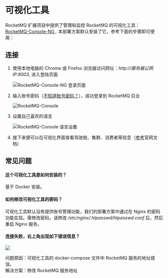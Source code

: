 # 可视化工具

RocketMQ 扩展项目中提供了管理和监控 RocketMQ 的可视化工具：[RocketMQ-Console-NG ](https://github.com/apache/rocketmq-externals/tree/master/rocketmq-console). 本部署方案默认安装了它，参考下面的步骤即可使用：  

## 连接

1. 使用本地电脑的 Chrome 或 Firefox 浏览器访问网址：*http://服务器公网IP:9003*, 进入登陆页面

   ![RocketMQ-Console-NG 登录页面](https://libs.websoft9.com/Websoft9/DocsPicture/zh/rocketmq/rocketmq-loginonly-websoft9.png)

2. 输入账号密码（[不知道账号密码？](/zh/stack-accounts.md#rocketmq)），成功登录到 RocketMQ 后台

   ![RocketMQ-Console](https://libs.websoft9.com/Websoft9/DocsPicture/zh/rocketmq/rocketmq-console-websoft9.png)

3. 设置自己喜欢的语言

   ![RocketMQ-Console 语言设置](https://libs.websoft9.com/Websoft9/DocsPicture/zh/rocketmq/rocketmq-language-websoft9.png)

3. 接下来便可以在可视化界面查看驾驶舱、集群、消费者等信息（[参考](https://github.com/apache/rocketmq-externals/blob/master/docs/connect/cn/README.md)官网文档）


## 常见问题

#### 这个可视化工具是如何安装的？

基于 Docker 安装。

#### 如何修改可视化工具的密码？

可视化工具默认没有提供账号管理功能，我们的部署方案中通过在 Nginx 的密码功能实现。需修改密码，请修改 */etc/nginx/.htpasswd/htpasswd.conf* 后，然后重启 Nginx 服务。

#### 连接失败，右上角出现如下错误信息？
![](https://libs.websoft9.com/Websoft9/DocsPicture/zh/rocketmq/rocketmq-error-websoft9.png)

问题原因：可视化工具的 docker-compose 文件中 RocketMQ 服务的地址错误。  
解决方案：修改 RocketMQ 服务地址
